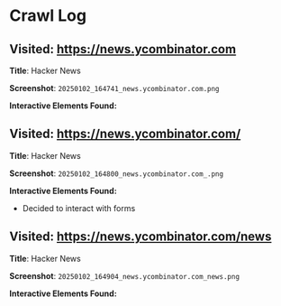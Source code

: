 # Crawl Log

## Visited: https://news.ycombinator.com
**Title**: Hacker News

**Screenshot**: `20250102_164741_news.ycombinator.com.png`


**Interactive Elements Found:**
## Visited: https://news.ycombinator.com/
**Title**: Hacker News

**Screenshot**: `20250102_164800_news.ycombinator.com_.png`


**Interactive Elements Found:**
- Decided to interact with forms
## Visited: https://news.ycombinator.com/news
**Title**: Hacker News

**Screenshot**: `20250102_164904_news.ycombinator.com_news.png`


**Interactive Elements Found:**
